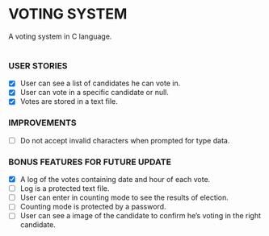 # VOTING SYSTEM
A voting system in C language.
<br/><br/> 
### USER STORIES
- [x] User can see a list of candidates he can vote in.
- [x] User can vote in a specific candidate or null.
- [x] Votes are stored in a text file.

### IMPROVEMENTS
- [ ] Do not accept invalid characters when prompted for type data.

### BONUS FEATURES FOR FUTURE UPDATE
- [x] A log of the votes containing date and hour of each vote.
- [ ] Log is a protected text file.
- [ ] User can enter in counting mode to see the results of election.
- [ ] Counting mode is protected by a password.
- [ ] User can see a image of the candidate to confirm he’s voting in the right candidate.
